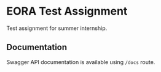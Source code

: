 # EORA Test Assignment

Test assignment for summer internship. 

## Documentation

Swagger API documentation is available using ``/docs`` route.